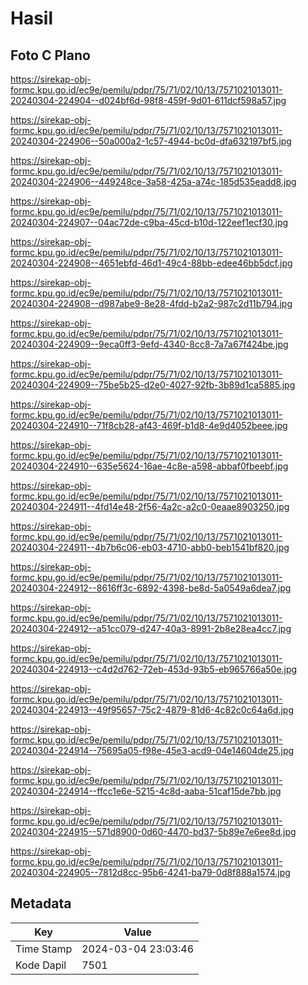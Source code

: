 # Hasil

## Foto C Plano

https://sirekap-obj-formc.kpu.go.id/ec9e/pemilu/pdpr/75/71/02/10/13/7571021013011-20240304-224904--d024bf6d-98f8-459f-9d01-611dcf598a57.jpg

https://sirekap-obj-formc.kpu.go.id/ec9e/pemilu/pdpr/75/71/02/10/13/7571021013011-20240304-224906--50a000a2-1c57-4944-bc0d-dfa632197bf5.jpg

https://sirekap-obj-formc.kpu.go.id/ec9e/pemilu/pdpr/75/71/02/10/13/7571021013011-20240304-224906--449248ce-3a58-425a-a74c-185d535eadd8.jpg

https://sirekap-obj-formc.kpu.go.id/ec9e/pemilu/pdpr/75/71/02/10/13/7571021013011-20240304-224907--04ac72de-c9ba-45cd-b10d-122eef1ecf30.jpg

https://sirekap-obj-formc.kpu.go.id/ec9e/pemilu/pdpr/75/71/02/10/13/7571021013011-20240304-224908--4651ebfd-46d1-49c4-88bb-edee46bb5dcf.jpg

https://sirekap-obj-formc.kpu.go.id/ec9e/pemilu/pdpr/75/71/02/10/13/7571021013011-20240304-224908--d987abe9-8e28-4fdd-b2a2-987c2d11b794.jpg

https://sirekap-obj-formc.kpu.go.id/ec9e/pemilu/pdpr/75/71/02/10/13/7571021013011-20240304-224909--9eca0ff3-9efd-4340-8cc8-7a7a67f424be.jpg

https://sirekap-obj-formc.kpu.go.id/ec9e/pemilu/pdpr/75/71/02/10/13/7571021013011-20240304-224909--75be5b25-d2e0-4027-92fb-3b89d1ca5885.jpg

https://sirekap-obj-formc.kpu.go.id/ec9e/pemilu/pdpr/75/71/02/10/13/7571021013011-20240304-224910--71f8cb28-af43-469f-b1d8-4e9d4052beee.jpg

https://sirekap-obj-formc.kpu.go.id/ec9e/pemilu/pdpr/75/71/02/10/13/7571021013011-20240304-224910--635e5624-16ae-4c8e-a598-abbaf0fbeebf.jpg

https://sirekap-obj-formc.kpu.go.id/ec9e/pemilu/pdpr/75/71/02/10/13/7571021013011-20240304-224911--4fd14e48-2f56-4a2c-a2c0-0eaae8903250.jpg

https://sirekap-obj-formc.kpu.go.id/ec9e/pemilu/pdpr/75/71/02/10/13/7571021013011-20240304-224911--4b7b6c06-eb03-4710-abb0-beb1541bf820.jpg

https://sirekap-obj-formc.kpu.go.id/ec9e/pemilu/pdpr/75/71/02/10/13/7571021013011-20240304-224912--8616ff3c-6892-4398-be8d-5a0549a6dea7.jpg

https://sirekap-obj-formc.kpu.go.id/ec9e/pemilu/pdpr/75/71/02/10/13/7571021013011-20240304-224912--a51cc079-d247-40a3-8991-2b8e28ea4cc7.jpg

https://sirekap-obj-formc.kpu.go.id/ec9e/pemilu/pdpr/75/71/02/10/13/7571021013011-20240304-224913--c4d2d762-72eb-453d-93b5-eb965766a50e.jpg

https://sirekap-obj-formc.kpu.go.id/ec9e/pemilu/pdpr/75/71/02/10/13/7571021013011-20240304-224913--49f95657-75c2-4879-81d6-4c82c0c64a6d.jpg

https://sirekap-obj-formc.kpu.go.id/ec9e/pemilu/pdpr/75/71/02/10/13/7571021013011-20240304-224914--75695a05-f98e-45e3-acd9-04e14604de25.jpg

https://sirekap-obj-formc.kpu.go.id/ec9e/pemilu/pdpr/75/71/02/10/13/7571021013011-20240304-224914--ffcc1e6e-5215-4c8d-aaba-51caf15de7bb.jpg

https://sirekap-obj-formc.kpu.go.id/ec9e/pemilu/pdpr/75/71/02/10/13/7571021013011-20240304-224915--571d8900-0d60-4470-bd37-5b89e7e6ee8d.jpg

https://sirekap-obj-formc.kpu.go.id/ec9e/pemilu/pdpr/75/71/02/10/13/7571021013011-20240304-224905--7812d8cc-95b6-4241-ba79-0d8f888a1574.jpg


## Metadata

| Key        | Value               |
| ---------- | ------------------- |
| Time Stamp | 2024-03-04 23:03:46 |
| Kode Dapil | 7501                |



